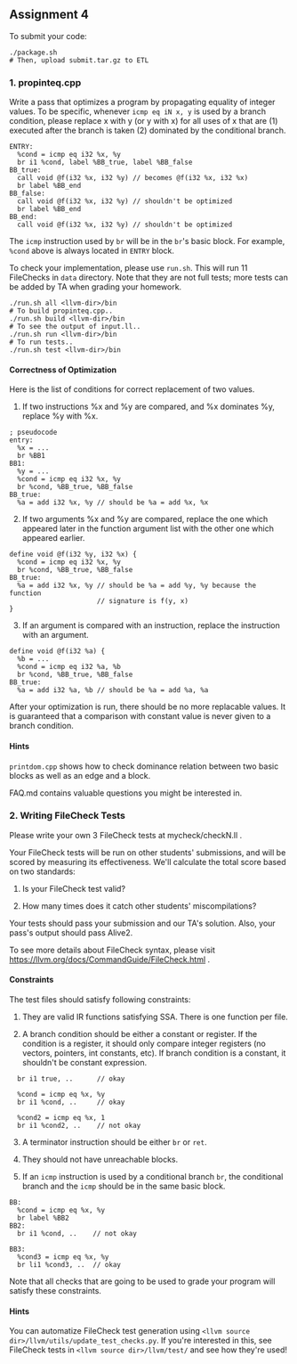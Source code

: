 ## Assignment 4

To submit your code:

```
./package.sh
# Then, upload submit.tar.gz to ETL
```

### 1. propinteq.cpp

Write a pass that optimizes a program by propagating equality of integer values.
To be specific, whenever `icmp eq iN x, y` is used by a branch condition, please
replace x with y (or y with x) for all uses of x that are
(1) executed after the branch is taken
(2) dominated by the conditional branch.

```
ENTRY:
  %cond = icmp eq i32 %x, %y
  br i1 %cond, label %BB_true, label %BB_false
BB_true:
  call void @f(i32 %x, i32 %y) // becomes @f(i32 %x, i32 %x)
  br label %BB_end
BB_false:
  call void @f(i32 %x, i32 %y) // shouldn't be optimized
  br label %BB_end
BB_end:
  call void @f(i32 %x, i32 %y) // shouldn't be optimized
```

The `icmp` instruction used by `br` will be in the `br`'s basic block.
For example, `%cond` above is always located in `ENTRY` block.

To check your implementation, please use `run.sh`.
This will run 11 FileChecks in `data` directory.
Note that they are not full tests; more tests can be added by TA when grading
your homework.

```
./run.sh all <llvm-dir>/bin
# To build propinteq.cpp..
./run.sh build <llvm-dir>/bin
# To see the output of input.ll..
./run.sh run <llvm-dir>/bin
# To run tests..
./run.sh test <llvm-dir>/bin
```

#### Correctness of Optimization

Here is the list of conditions for correct replacement of two values.

1. If two instructions %x and %y are compared, and %x dominates %y,
replace %y with %x.

```
; pseudocode
entry:
  %x = ...
  br %BB1
BB1:
  %y = ...
  %cond = icmp eq i32 %x, %y
  br %cond, %BB_true, %BB_false
BB_true:
  %a = add i32 %x, %y // should be %a = add %x, %x
```

2. If two arguments %x and %y are compared, replace the one which appeared later
in the function argument list with the other one which appeared earlier.

```
define void @f(i32 %y, i32 %x) {
  %cond = icmp eq i32 %x, %y
  br %cond, %BB_true, %BB_false
BB_true:
  %a = add i32 %x, %y // should be %a = add %y, %y because the function
                      // signature is f(y, x)
}
```

3. If an argument is compared with an instruction, replace the instruction
with an argument.

```
define void @f(i32 %a) {
  %b = ...
  %cond = icmp eq i32 %a, %b
  br %cond, %BB_true, %BB_false
BB_true:
  %a = add i32 %a, %b // should be %a = add %a, %a
```

After your optimization is run, there should be no more replacable values.
It is guaranteed that a comparison with constant value is never given to a
branch condition.

#### Hints

`printdom.cpp` shows how to check dominance relation between two basic blocks
as well as an edge and a block.

FAQ.md contains valuable questions you might be interested in.


### 2. Writing FileCheck Tests

Please write your own 3 FileCheck tests at mycheck/checkN.ll .

Your FileCheck tests will be run on other students' submissions, and will be
scored by measuring its effectiveness.
We'll calculate the total score based on two standards:

1. Is your FileCheck test valid?

2. How many times does it catch other students' miscompilations?

Your tests should pass your submission and our TA's solution.
Also, your pass's output should pass Alive2.

To see more details about FileCheck syntax, please visit
https://llvm.org/docs/CommandGuide/FileCheck.html .


#### Constraints

The test files should satisfy following constraints:

1. They are valid IR functions satisfying SSA. There is one function per file.

2. A branch condition should be either a constant or register.
If the condition is a register, it should only compare
integer registers (no vectors, pointers, int constants, etc).
If branch condition is a constant, it shouldn't be constant expression.

```
  br i1 true, ..      // okay

  %cond = icmp eq %x, %y
  br i1 %cond, ..     // okay

  %cond2 = icmp eq %x, 1
  br i1 %cond2, ..    // not okay
```

3. A terminator instruction should be either `br` or `ret`.

4. They should not have unreachable blocks.

5. If an `icmp` instruction is used by a conditional branch `br`, the conditional
branch and the `icmp` should be in the same basic block.

```
BB:
  %cond = icmp eq %x, %y
  br label %BB2
BB2:
  br i1 %cond, ..    // not okay

BB3:
  %cond3 = icmp eq %x, %y
  br li1 %cond3, ..  // okay
```

Note that all checks that are going to be used to grade your program will
satisfy these constraints.

#### Hints

You can automatize FileCheck test generation using
`<llvm source dir>/llvm/utils/update_test_checks.py`. If you're interested in
this, see FileCheck tests in `<llvm source dir>/llvm/test/`
and see how they're used!
